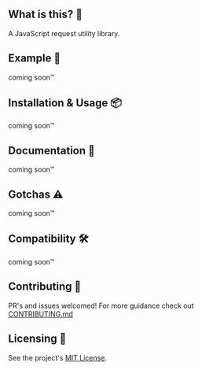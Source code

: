 ## What is this? 🧐

A JavaScript request utility library.

## Example 🚀

coming soon™️

## Installation & Usage 📦

coming soon™️

## Documentation 📖

coming soon™️

## Gotchas ⚠️

coming soon™️

## Compatibility 🛠

coming soon™️

## Contributing 👫

PR's and issues welcomed! For more guidance check out [CONTRIBUTING.md](https://github.com/tatethurston/request-fns/blob/master/CONTRIBUTING.md)

## Licensing 📃

See the project's [MIT License](https://github.com/tatethurston/request-fns/blob/master/LICENSE).
